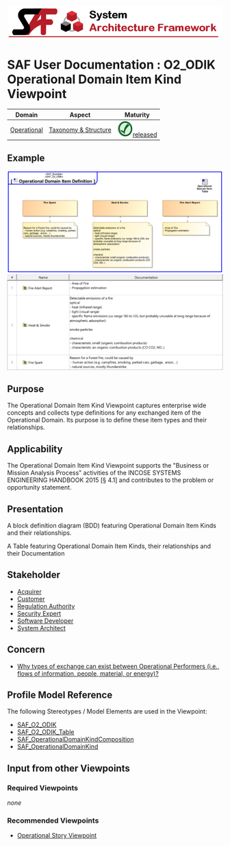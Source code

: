 ![System Architecture Framework](../diagrams/Banner_SAF.png)
# SAF User Documentation : **O2_ODIK** Operational Domain Item Kind Viewpoint
|**Domain**|**Aspect**|**Maturity**|
| --- | --- | --- |
|[Operational](../domains.md#Domain-Operational)|[Taxonomy & Structure](../aspects.md#Aspect-Taxonomy-&-Structure)|![Released](../diagrams/Symbol_confirmed.png )[released](../using-saf/maturity.md#released)|
## Example
![Operational-Domain-Item-Kind-Viewpoint-primary-example.svg](../diagrams/vp-examples/Operational-Domain-Item-Kind-Viewpoint-primary-example.svg)
![Operational-Domain-Item-Kind-Viewpoint-primary-example-1.svg](../diagrams/vp-examples/Operational-Domain-Item-Kind-Viewpoint-primary-example-1.svg)
## Purpose
The Operational Domain Item Kind Viewpoint captures enterprise wide concepts and collects type definitions for any exchanged item of the Operational Domain. Its purpose is to define these item types and their relationships.
## Applicability
The Operational Domain Item Kind Viewpoint supports the "Business or Mission Analysis Process" activities of the INCOSE SYSTEMS ENGINEERING HANDBOOK 2015 [§ 4.1] and contributes to the problem or opportunity statement.
## Presentation
A block definition diagram (BDD) featuring Operational Domain Item Kinds and their relationships.

A Table featuring Operational Domain Item Kinds, their relationships and their Documentation

## Stakeholder
* [Acquirer](../stakeholders.md#Acquirer)
* [Customer](../stakeholders.md#Customer)
* [Regulation Authority](../stakeholders.md#Regulation-Authority)
* [Security Expert](../stakeholders.md#Security-Expert)
* [Software Developer](../stakeholders.md#Software-Developer)
* [System Architect](../stakeholders.md#System-Architect)
## Concern
* [Why types of exchange can exist between Operational Performers (i.e., flows of information, people, material, or energy)?](../concerns.md#_2021x_2_6d8019d_1693570065115_738458_24748)
## Profile Model Reference
The following Stereotypes / Model Elements are used in the Viewpoint:
* [SAF_O2_ODIK](../stereotypes.md#saf_o2_odik)
* [SAF_O2_ODIK_Table](../stereotypes.md#saf_o2_odik_table)
* [SAF_OperationalDomainKindComposition](../stereotypes.md#saf_operationaldomainkindcomposition)
* [SAF_OperationalDomainKind](../stereotypes.md#saf_operationaldomainkind)
## Input from other Viewpoints
### Required Viewpoints
*none*
### Recommended Viewpoints
* [Operational Story Viewpoint](Operational-Story-Viewpoint.md)
